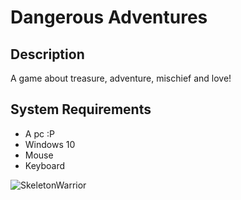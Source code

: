 # Dangerous Adventures
## Description
  A game about treasure, adventure, mischief and love!
## System Requirements
  - A pc :P
  - Windows 10
  - Mouse
  - Keyboard

![SkeletonWarrior](https://raw.githubusercontent.com/SKefalidis/DangerousAdventures/master/Assets/Sprites/SkeletonWarrior.png)
